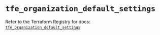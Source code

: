 # `tfe_organization_default_settings`

Refer to the Terraform Registry for docs: [`tfe_organization_default_settings`](https://registry.terraform.io/providers/hashicorp/tfe/0.67.1/docs/resources/organization_default_settings).
